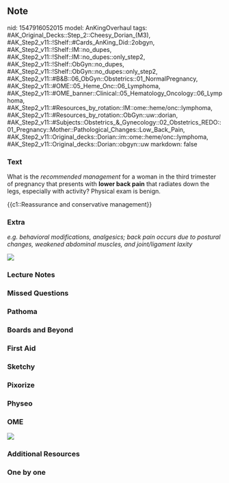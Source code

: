 ## Note
nid: 1547916052015
model: AnKingOverhaul
tags: #AK_Original_Decks::Step_2::Cheesy_Dorian_(M3), #AK_Step2_v11::!Shelf::#Cards_AnKing_Did::2obgyn, #AK_Step2_v11::!Shelf::IM::no_dupes, #AK_Step2_v11::!Shelf::IM::no_dupes::only_step2, #AK_Step2_v11::!Shelf::ObGyn::no_dupes, #AK_Step2_v11::!Shelf::ObGyn::no_dupes::only_step2, #AK_Step2_v11::#B&B::06_ObGyn::Obstetrics::01_NormalPregnancy, #AK_Step2_v11::#OME::05_Heme_Onc::06_Lymphoma, #AK_Step2_v11::#OME_banner::Clinical::05_Hematology_Oncology::06_Lymphoma, #AK_Step2_v11::#Resources_by_rotation::IM::ome::heme/onc::lymphoma, #AK_Step2_v11::#Resources_by_rotation::ObGyn::uw::dorian, #AK_Step2_v11::#Subjects::Obstetrics_&_Gynecology::02_Obstetrics_REDO::01_Pregnancy::Mother::Pathological_Changes::Low_Back_Pain, #AK_Step2_v11::Original_decks::Dorian::im::ome::heme/onc::lymphoma, #AK_Step2_v11::Original_decks::Dorian::obgyn::uw
markdown: false

### Text
What is the <i>recommended management</i> for a woman in the third
trimester of pregnancy that presents with <b>lower back pain</b>
that radiates down the legs, especially with activity? Physical
exam is benign.
<div>
  {{c1::Reassurance and conservative management}}
</div>

### Extra
<i>e.g. behavioral modifications, analgesics; back pain occurs due
to postural changes, weakened abdominal muscles, and joint/ligament
laxity</i>
<div>
  <div>
    <i><img src="hmmmm%20(2).png"></i>
  </div>
</div>

### Lecture Notes


### Missed Questions


### Pathoma


### Boards and Beyond


### First Aid


### Sketchy


### Pixorize


### Physeo


### OME
<div class="ome-widget">
  <a href=
  "https://onlinemeded.org/spa/hematology-oncology/lymphoma/acquire?ref=anki">
  <img src="_OME_AnkiFlashcards_Lesson_1.png"></a>
</div>

### Additional Resources


### One by one

